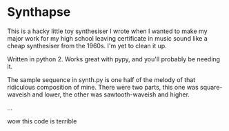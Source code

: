 Synthapse
=========

This is a hacky little toy synthesiser I wrote when I wanted to make my major
work for my high school leaving certificate in music sound like a cheap
synthesiser from the 1960s. I'm yet to clean it up.

Written in python 2. Works great with pypy, and you'll probably be needing it.

The sample sequence in synth.py is one half of the melody of that ridiculous
composition of mine. There were two parts, this one was square-waveish and
lower, the other was sawtooth-waveish and higher.

...

wow this code is terrible

